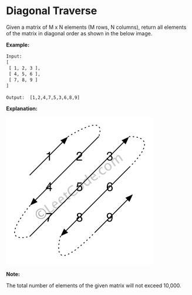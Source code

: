 # Diagonal Traverse

Given a matrix of M x N elements (M rows, N columns), return all elements of the matrix in diagonal order as shown in the below image.

__Example:__

```pseudo
Input:
[
 [ 1, 2, 3 ],
 [ 4, 5, 6 ],
 [ 7, 8, 9 ]
]

Output:  [1,2,4,7,5,3,6,8,9]
```

__Explanation:__

![diagonal_traverse](./diagonal_traverse.png)

__Note:__

The total number of elements of the given matrix will not exceed 10,000.
